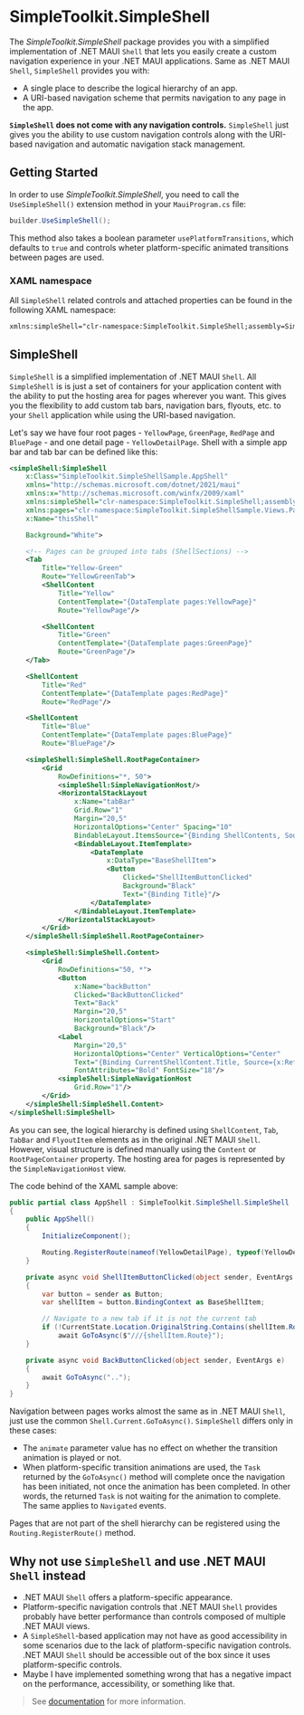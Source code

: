 # SimpleToolkit.SimpleShell

The _SimpleToolkit.SimpleShell_ package provides you with a simplified implementation of .NET MAUI `Shell` that lets you easily create a custom navigation experience in your .NET MAUI applications. Same as .NET MAUI `Shell`, `SimpleShell` provides you with:

- A single place to describe the logical hierarchy of an app.
- A URI-based navigation scheme that permits navigation to any page in the app.

**`SimpleShell` does not come with any navigation controls.** `SimpleShell` just gives you the ability to use custom navigation controls along with the URI-based navigation and automatic navigation stack management.

## Getting Started

In order to use _SimpleToolkit.SimpleShell_, you need to call the `UseSimpleShell()` extension method in your `MauiProgram.cs` file:

```csharp
builder.UseSimpleShell();
```

This method also takes a boolean parameter `usePlatformTransitions`, which defaults to `true` and controls wheter platform-specific animated transitions between pages are used.

### XAML namespace

All `SimpleShell` related controls and attached properties can be found in the following XAML namespace:

```xml
xmlns:simpleShell="clr-namespace:SimpleToolkit.SimpleShell;assembly=SimpleToolkit.SimpleShell"
```

## SimpleShell

`SimpleShell` is a simplified implementation of .NET MAUI `Shell`. All `SimpleShell` is is just a set of containers for your application content with the ability to put the hosting area for pages wherever you want. This gives you the flexibility to add custom tab bars, navigation bars, flyouts, etc. to your `Shell` application while using the URI-based navigation.

Let's say we have four root pages - `YellowPage`, `GreenPage`, `RedPage` and `BluePage` - and one detail page - `YellowDetailPage`. Shell with a simple app bar and tab bar can be defined like this:

```xml
<simpleShell:SimpleShell
    x:Class="SimpleToolkit.SimpleShellSample.AppShell"
    xmlns="http://schemas.microsoft.com/dotnet/2021/maui"
    xmlns:x="http://schemas.microsoft.com/winfx/2009/xaml"
    xmlns:simpleShell="clr-namespace:SimpleToolkit.SimpleShell;assembly=SimpleToolkit.SimpleShell"
    xmlns:pages="clr-namespace:SimpleToolkit.SimpleShellSample.Views.Pages"
    x:Name="thisShell"

    Background="White">

    <!-- Pages can be grouped into tabs (ShellSections) -->
    <Tab
        Title="Yellow-Green"
        Route="YellowGreenTab">
        <ShellContent
            Title="Yellow"
            ContentTemplate="{DataTemplate pages:YellowPage}"
            Route="YellowPage"/>

        <ShellContent
            Title="Green"
            ContentTemplate="{DataTemplate pages:GreenPage}"
            Route="GreenPage"/>
    </Tab>

    <ShellContent
        Title="Red"
        ContentTemplate="{DataTemplate pages:RedPage}"
        Route="RedPage"/>

    <ShellContent
        Title="Blue"
        ContentTemplate="{DataTemplate pages:BluePage}"
        Route="BluePage"/>

    <simpleShell:SimpleShell.RootPageContainer>
        <Grid
            RowDefinitions="*, 50">
            <simpleShell:SimpleNavigationHost/>
            <HorizontalStackLayout
                x:Name="tabBar"
                Grid.Row="1"
                Margin="20,5"
                HorizontalOptions="Center" Spacing="10"
                BindableLayout.ItemsSource="{Binding ShellContents, Source={x:Reference thisShell}}">
                <BindableLayout.ItemTemplate>
                    <DataTemplate
                        x:DataType="BaseShellItem">
                        <Button
                            Clicked="ShellItemButtonClicked"
                            Background="Black"
                            Text="{Binding Title}"/>
                    </DataTemplate>
                </BindableLayout.ItemTemplate>
            </HorizontalStackLayout>
        </Grid>
    </simpleShell:SimpleShell.RootPageContainer>

    <simpleShell:SimpleShell.Content>
        <Grid
            RowDefinitions="50, *">
            <Button
                x:Name="backButton"
                Clicked="BackButtonClicked"
                Text="Back"
                Margin="20,5"
                HorizontalOptions="Start"
                Background="Black"/>
            <Label
                Margin="20,5"
                HorizontalOptions="Center" VerticalOptions="Center"
                Text="{Binding CurrentShellContent.Title, Source={x:Reference thisShell}}"
                FontAttributes="Bold" FontSize="18"/>
            <simpleShell:SimpleNavigationHost
                Grid.Row="1"/>
        </Grid>
    </simpleShell:SimpleShell.Content>
</simpleShell:SimpleShell>
```

As you can see, the logical hierarchy is defined using `ShellContent`, `Tab`, `TabBar` and `FlyoutItem` elements as in the original .NET MAUI `Shell`. However, visual structure is defined manually using the `Content` or `RootPageContainer` property. The hosting area for pages is represented by the `SimpleNavigationHost` view.

The code behind of the XAML sample above:

```csharp
public partial class AppShell : SimpleToolkit.SimpleShell.SimpleShell
{
    public AppShell()
    {
        InitializeComponent();

        Routing.RegisterRoute(nameof(YellowDetailPage), typeof(YellowDetailPage));
    }

    private async void ShellItemButtonClicked(object sender, EventArgs e)
    {
        var button = sender as Button;
        var shellItem = button.BindingContext as BaseShellItem;

        // Navigate to a new tab if it is not the current tab
        if (!CurrentState.Location.OriginalString.Contains(shellItem.Route))
            await GoToAsync($"///{shellItem.Route}");
    }

    private async void BackButtonClicked(object sender, EventArgs e)
    {
        await GoToAsync("..");
    }
}
```

Navigation between pages works almost the same as in .NET MAUI `Shell`, just use the common `Shell.Current.GoToAsync()`. `SimpleShell` differs only in these cases:

- The `animate` parameter value has no effect on whether the transition animation is played or not.
- When platform-specific transition animations are used, the `Task` returned by the `GoToAsync()` method will complete once the navigation has been initiated, not once the animation has been completed. In other words, the returned `Task` is not waiting for the animation to complete. The same applies to `Navigated` events.

Pages that are not part of the shell hierarchy can be registered using the `Routing.RegisterRoute()` method.

## Why not use `SimpleShell` and use .NET MAUI `Shell` instead

- .NET MAUI `Shell` offers a platform-specific appearance.
- Platform-specific navigation controls that .NET MAUI `Shell` provides probably have better performance than controls composed of multiple .NET MAUI views.
- A `SimpleShell`-based application may not have as good accessibility in some scenarios due to the lack of platform-specific navigation controls. .NET MAUI `Shell` should be accessible out of the box since it uses platform-specific controls.
- Maybe I have implemented something wrong that has a negative impact on the performance, accessibility, or something like that.

> See [documentation](https://github.com/RadekVyM/SimpleToolkit/tree/main/docs/SimpleToolkit.SimpleShell) for more information.
